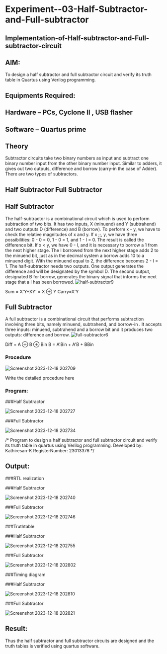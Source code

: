 # Experiment--03-Half-Subtractor-and-Full-subtractor
## Implementation-of-Half-subtractor-and-Full-subtractor-circuit
## AIM:
To design a half subtractor and full subtractor circuit and verify its truth table in Quartus using Verilog programming.

## Equipments Required:
## Hardware – PCs, Cyclone II , USB flasher
## Software – Quartus prime
## Theory
Subtractor circuits take two binary numbers as input and subtract one binary number input from the other binary number input. Similar to adders, it gives out two outputs, difference and borrow (carry-in the case of Adder). There are two types of subtractors.

## Half Subtractor Full Subtractor
## Half Subtractor
The half-subtractor is a combinational circuit which is used to perform subtraction of two bits. It has two inputs, X (minuend) and Y (subtrahend) and two outputs D (difference) and B (borrow). To perform x - y, we have to check the relative magnitudes of x and y. If x ;;, y, we have three possibilities: 0 - 0 = 0, 1 - 0 = 1, and 1 - I = 0. The result is called the difference bit. If x < y, we have 0 - I, and it is necessary to borrow a 1 from the next higher stage. The I borrowed from the next higher stage adds 2 to the minuend bit, just as in the decimal system a borrow adds 10 to a minuend digit. With the minuend equal to 2, the difference becomes 2 - I = 1. The half-subtractor needs two outputs. One output generates the difference and will be designated by the symbol D. The second output, designated B for borrow, generates the binary signal that informs the next stage that a I has been borrowed.
![half-subtractor9](https://user-images.githubusercontent.com/36288975/166112538-58c3bc7c-ee5d-4e6a-ac8d-8e8328efe27a.png)


Sum = X'Y+XY' = X ⊕ Y
Carry=X'Y

## Full Subtractor
A full subtractor is a combinational circuit that performs subtraction involving three bits, namely minuend, subtrahend, and borrow-in . It accepts three inputs: minuend, subtrahend and a borrow bit and it produces two outputs: difference and borrow. 
![full-subtractor6](https://user-images.githubusercontent.com/36288975/166112541-24c68359-3de8-4674-ae22-8272ffc385ed.png)


Diff = A ⊕ B ⊕ Bin B = A'Bin + A'B + BBin

### Procedure

![Screenshot 2023-12-18 202709](https://github.com/Kathiresan-23013376/Experiment--03-Half-Subtractor-and-Full-subtractor/assets/150008375/43082396-a889-4b9e-9143-f5b0579fba96)



Write the detailed procedure here 


### Program:

###Half Subtractor

![Screenshot 2023-12-18 202727](https://github.com/Kathiresan-23013376/Experiment--03-Half-Subtractor-and-Full-subtractor/assets/150008375/2aeca27f-2fa7-4a65-aa72-39be4a6528a2)

###Full Subtractor

![Screenshot 2023-12-18 202734](https://github.com/Kathiresan-23013376/Experiment--03-Half-Subtractor-and-Full-subtractor/assets/150008375/7bccf017-1087-45b2-9fd5-e46b89ae6cd9)


/*
Program to design a half subtractor and full subtractor circuit and verify its truth table in quartus using Verilog programming.
Developed by: Kathiresan-K
RegisterNumber: 23013376
*/

## Output:
###RTL realization

###Half Subtractor

![Screenshot 2023-12-18 202740](https://github.com/Kathiresan-23013376/Experiment--03-Half-Subtractor-and-Full-subtractor/assets/150008375/a5476e3b-1fed-4e17-a339-aef4d545ac3b)

###Full Subtractor

![Screenshot 2023-12-18 202746](https://github.com/Kathiresan-23013376/Experiment--03-Half-Subtractor-and-Full-subtractor/assets/150008375/d3613397-8580-42b7-bf9f-999a095c68b2)

###Truthtable

###Half Subtractor

![Screenshot 2023-12-18 202755](https://github.com/Kathiresan-23013376/Experiment--03-Half-Subtractor-and-Full-subtractor/assets/150008375/0301d4f7-2a50-4c7c-a363-bc12e7c869ae)


###Full Subtractor

![Screenshot 2023-12-18 202802](https://github.com/Kathiresan-23013376/Experiment--03-Half-Subtractor-and-Full-subtractor/assets/150008375/8ad33bbb-ce17-4f14-8071-3b657f76acfd)

###Timing diagram 

###Half Subtractor

![Screenshot 2023-12-18 202810](https://github.com/Kathiresan-23013376/Experiment--03-Half-Subtractor-and-Full-subtractor/assets/150008375/aeb3949e-2e97-47fe-bb81-e2309f3ce3d8)


###Full Subtractor

![Screenshot 2023-12-18 202821](https://github.com/Kathiresan-23013376/Experiment--03-Half-Subtractor-and-Full-subtractor/assets/150008375/785024d7-8725-433e-bf57-af813a6bb644)


## Result:
Thus the half subtractor and full subtractor circuits are designed and the truth tables is verified using quartus software.
